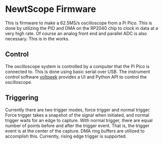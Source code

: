 # NewtScope Firmware
This is firmware to make a 62.5MS/s oscilloscope from a Pi Pico. This is done by utilizing the PIO and DMA on the RP2040 chip to clock in data at a very high rate.  Of course an analog front end and parallel ADC is also necessary. This is in the works.
## Control
The oscilloscope system is controlled by a computer that the Pi Pico is connected to. This is done using basic serial over USB. The instrument control
software [voltpeek](https://github.com/schuyler4/voltpeek) provides a UI and Python API to control the oscilloscope. 
## Triggering
Currently there are two trigger modes, force trigger and normal trigger. Force trigger takes a snapshot of the signal when initiated, and normal trigger waits for an edge to capture. With normal trigger, there are equal number of points before and after the trigger event. That is, the trigger event is at the center of the capture. DMA ring buffers are utilized to accomplish this. Currently, rising edge trigger is supported.      